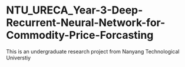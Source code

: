 # NTU_URECA_Year-3-Deep-Recurrent-Neural-Network-for-Commodity-Price-Forcasting
This is an undergraduate research project from Nanyang Technological Universtiy
